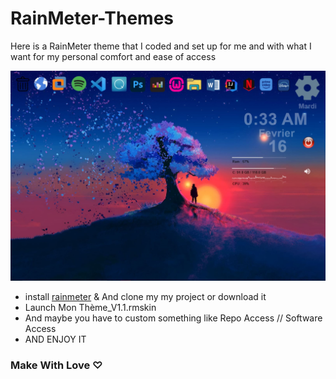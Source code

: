 # RainMeter-Themes

Here is a RainMeter theme that I coded and set up for me and with what I want for my personal comfort and ease of access

<img src="ViewGlobal.jpg"> </img>

  - install [rainmeter](https://www.rainmeter.net/) & And clone my my project or download it 
  - Launch Mon Thème_V1.1.rmskin
  - And maybe you have to custom something like Repo Access // Software Access
  - AND ENJOY IT 
  
 ### Make With Love ♡
